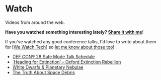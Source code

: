# Watch

Videos from around the web.

**Have you watched something interesting lately? [Share it with me](https://github.com/amorriscode/anthonymorris.dev/issues/new)!**

If you've watched any good conference talks, I'd love to write about them for [[We Watch Tech]] so [let me know about those too](https://github.com/amorriscode/anthonymorris.dev/issues/new)!

- [DEF CON® 28 Safe Mode Talk Schedule](https://defcon.org/html/defcon-safemode/dc-safemode-schedule.html)
- ['Heading for Extinction' - Oxford Extinction Rebellion](https://www.youtube.com/watch?v=n__y1FXK_jE)
- [White Dwarfs & Planetary Nebulae](https://www.youtube.com/watch?v=Mj06h8BeeOA)
- [The Truth About Space Debris](https://www.youtube.com/watch?v=itdYS9XF4a0)

[//begin]: # "Autogenerated link references for markdown compatibility"
[We Watch Tech]: we-watch-tech "We Watch Tech"
[//end]: # "Autogenerated link references"
